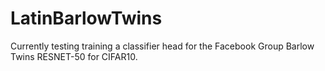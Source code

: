 # LatinBarlowTwins
Currently testing training a classifier head for the Facebook Group Barlow Twins RESNET-50 for CIFAR10.
